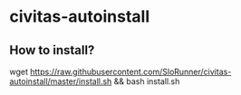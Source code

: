 # civitas-autoinstall
## How to install?
wget https://raw.githubusercontent.com/SloRunner/civitas-autoinstall/master/install.sh && bash install.sh
